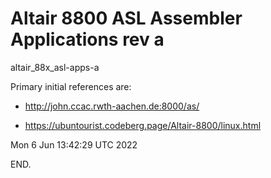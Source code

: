 # Altair 8800  ASL Assembler Applications  rev a

altair_88x_asl-apps-a

Primary initial references are:

  * http://john.ccac.rwth-aachen.de:8000/as/

  * https://ubuntourist.codeberg.page/Altair-8800/linux.html

Mon  6 Jun 13:42:29 UTC 2022

END.
